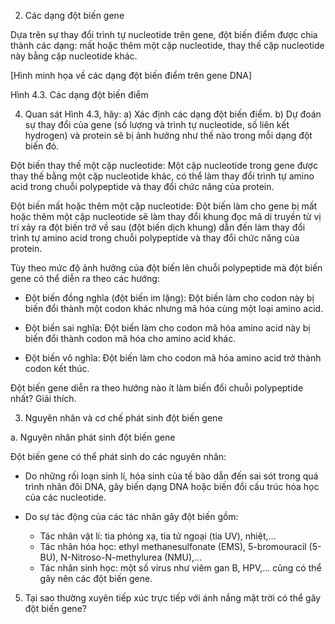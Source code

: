 2. Các dạng đột biến gene

Dựa trên sự thay đổi trình tự nucleotide trên gene, đột biến điểm được chia thành các dạng: mất hoặc thêm một cặp nucleotide, thay thế cặp nucleotide này bằng cặp nucleotide khác.

[Hình minh họa về các dạng đột biến điểm trên gene DNA]

Hình 4.3. Các dạng đột biến điểm

4. Quan sát Hình 4.3, hãy:
a) Xác định các dạng đột biến điểm.
b) Dự đoán sự thay đổi của gene (số lượng và trình tự nucleotide, số liên kết hydrogen) và protein sẽ bị ảnh hưởng như thế nào trong mỗi dạng đột biến đó.

Đột biến thay thế một cặp nucleotide: Một cặp nucleotide trong gene được thay thế bằng một cặp nucleotide khác, có thể làm thay đổi trình tự amino acid trong chuỗi polypeptide và thay đổi chức năng của protein.

Đột biến mất hoặc thêm một cặp nucleotide: Đột biến làm cho gene bị mất hoặc thêm một cặp nucleotide sẽ làm thay đổi khung đọc mã di truyền từ vị trí xảy ra đột biến trở về sau (đột biến dịch khung) dẫn đến làm thay đổi trình tự amino acid trong chuỗi polypeptide và thay đổi chức năng của protein.

Tùy theo mức độ ảnh hưởng của đột biến lên chuỗi polypeptide mà đột biến gene có thể diễn ra theo các hướng:

- Đột biến đồng nghĩa (đột biến im lặng): Đột biến làm cho codon này bị biến đổi thành một codon khác nhưng mã hóa cùng một loại amino acid.

- Đột biến sai nghĩa: Đột biến làm cho codon mã hóa amino acid này bị biến đổi thành codon mã hóa cho amino acid khác.

- Đột biến vô nghĩa: Đột biến làm cho codon mã hóa amino acid trở thành codon kết thúc.

Đột biến gene diễn ra theo hướng nào ít làm biến đổi chuỗi polypeptide nhất? Giải thích.

3. Nguyên nhân và cơ chế phát sinh đột biến gene

a. Nguyên nhân phát sinh đột biến gene

Đột biến gene có thể phát sinh do các nguyên nhân:

- Do những rối loạn sinh lí, hóa sinh của tế bào dẫn đến sai sót trong quá trình nhân đôi DNA, gây biến dạng DNA hoặc biến đổi cấu trúc hóa học của các nucleotide.

- Do sự tác động của các tác nhân gây đột biến gồm:
  + Tác nhân vật lí: tia phóng xạ, tia tử ngoại (tia UV), nhiệt,...
  + Tác nhân hóa học: ethyl methanesulfonate (EMS), 5-bromouracil (5-BU), N-Nitroso-N-methylurea (NMU),...
  + Tác nhân sinh học: một số virus như viêm gan B, HPV,... cũng có thể gây nên các đột biến gene.

5. Tại sao thường xuyên tiếp xúc trực tiếp với ánh nắng mặt trời có thể gây đột biến gene?